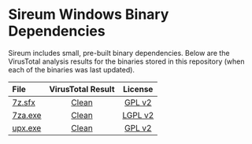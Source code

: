 # Sireum Windows Binary Dependencies

Sireum includes small, pre-built binary dependencies.
Below are the VirusTotal analysis results for the binaries stored in 
this repository (when each of the binaries was last updated).

| File | VirusTotal Result | License |
| :--- | :---: | :---: |
| [7z.sfx](https://github.com/sireum/bin-windows/blob/0a1bde2bc5462458b09056a377982afac9eed77e/7z.sfx?raw=true) | [Clean](https://www.virustotal.com/gui/url/5bdbd15663f17a1a6e263db1cc4cc5d5dbc963e4719a05cb627cb38e7fac321b/detection) | [GPL v2](https://github.com/sireum/7z-sfx/blob/master/README.txt#L176) |
| [7za.exe](https://github.com/sireum/bin-windows/blob/0a1bde2bc5462458b09056a377982afac9eed77e/7za.exe?raw=true) | [Clean](https://www.virustotal.com/gui/url/5172db6c2ef92be9c5939dc3d9672d13f60b61692c889c4883849c20b5f8e173/detection) | [LGPL v2](https://www.7-zip.org/license.txt) |
| [upx.exe](https://github.com/sireum/bin-windows/raw/401e976031a4b3a0ede00773d0bce48928e6032a/upx.exe) | [Clean](https://www.virustotal.com/gui/url/22bac02377dca299bd2aea9cf66a4fa984b51f5d81324cd7aa3bedfc6cba55ec/detection) | [GPL v2](https://github.com/upx/upx/blob/devel/LICENSE) |
